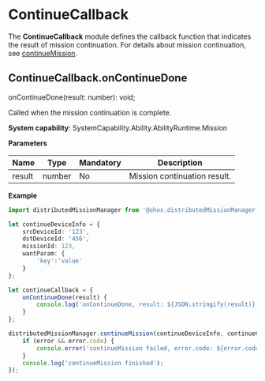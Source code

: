 # ContinueCallback

The **ContinueCallback** module defines the callback function that indicates the result of mission continuation. For details about mission continuation, see [continueMission](js-apis-distributedMissionManager.md#distributedmissionmanagercontinuemission).

## ContinueCallback.onContinueDone

onContinueDone(result: number): void;

Called when the mission continuation is complete.

**System capability**: SystemCapability.Ability.AbilityRuntime.Mission

**Parameters**

  | Name| Type| Mandatory| Description|
  | -------- | -------- | -------- | -------- |
  | result |  number | No| Mission continuation result.|

**Example**

  ```ts
  import distributedMissionManager from '@ohos.distributedMissionManager';

  let continueDeviceInfo = {
      srcDeviceId: '123',
      dstDeviceId: '456',
      missionId: 123,
      wantParam: {
          'key':'value'
      }
  };

  let continueCallback = {
      onContinueDone(result) {
          console.log('onContinueDone, result: ${JSON.stringify(result)}');
      }
  };

  distributedMissionManager.continueMission(continueDeviceInfo, continueCallback, (error) => {
      if (error && error.code) {
          console.error('continueMission failed, error.code: ${error.code}, error.message: ${error.message}');
      }
      console.log('continueMission finished');
  });
  ```
